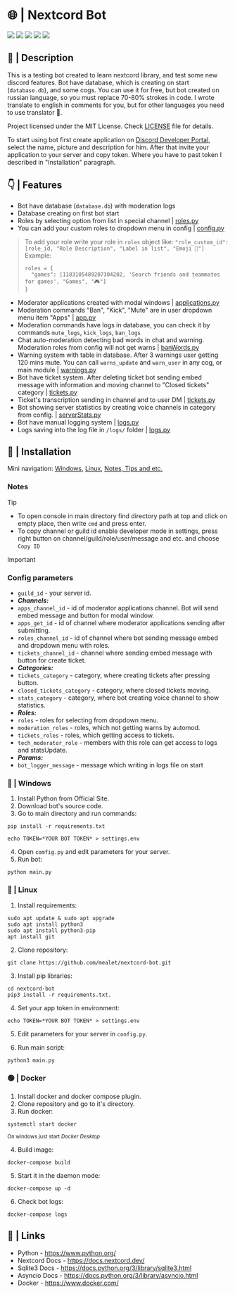 # 🌐 | Nextcord Bot
<dev id="badges">
  <a href="https://www.python.org/"><img src="https://img.shields.io/badge/Python-3.11-blue?style=flat"></a>
  <a href="https://nextcord.dev/"><img src="https://img.shields.io/badge/Nextcord-library-blue?style=flat"></a>
  <a href="https://docs.python.org/3/library/sqlite3.html"><img src="https://img.shields.io/badge/Sqlite3-library-blue?style=flat"></a>
  <a href="https://docs.python.org/3/library/asyncio.html"><img src="https://img.shields.io/badge/Asyncio-library-blue?style=flat"></a>
<a href=https://docker.com"><img src="https://img.shields.io/badge/Docker-engine-blue?style=flat"></a>
</dev>

## 📧 | Description
This is a testing bot created to learn nextcord library, and test some new discord features.
Bot have database, which is creating on start (`database.db`), and some cogs. You can use it for free, but bot created on russian language,
so you must replace 70-80% strokes in code. I wrote translate to english in comments for you, but for other languages you need to use translator 👀.

Project licensed under the MIT License. Check [LICENSE](./LICENSE) file for details.

To start using bot first create application on [Discord Developer Portal](https://discord.com/developers/applications), select the name, picture and description for him.
After that invite your application to your server and copy token. Where you have to past token I described in "Installation" paragraph.

## 👇 | Features
- Bot have database (`database.db`) with moderation logs
- Database creating on first bot start
- Roles by selecting option from list in special channel | [roles.py](/cogs/roles.py)
- You can add your custom roles to dropdown menu in config | [config.py](/config.py)
> To add your role write your role in `roles` object like: `"role_custom_id": [role_id, "Role Description", "Label in list", "Emoji 👀"]`
> Example:
> ```
> roles = {
>   "games": [1183105489207304202, 'Search friends and teammates for games', "Games", "🎮"]
> }
> ```
- Moderator applications created with modal windows | [applications.py](/cogs/applications.py)
- Moderation commands "Ban", "Kick", "Mute" are in user dropdown menu item "Apps" | [app.py](/cogs/app.py)
- Moderation commands have logs in database, you can check it by commands `mute_logs`, `kick_logs`, `ban_logs`
- Chat auto-moderation detecting bad words in chat and warning. Moderation roles from config will not get warns | [banWords.py](/cogs/banWords.py)
- Warning system with table in database. After 3 warnings user getting 120 mins mute. You can call `warns_update` and `warn_user` in any cog, or main module | [warnings.py](/cogs/warnings.py)
- Bot have ticket system. After deleting ticket bot sending embed message with information and moving channel to "Closed tickets" category | [tickets.py](/cogs/tickets.py)
- Ticket's transcription sending in channel and to user DM | [tickets.py](/cogs/tickets.py)
- Bot showing server statistics by creating voice channels in category from config. | [serverStats.py](/cogs/serverStats.py)
- Bot have manual logging system | [logs.py](/cogs/logs.py)
- Logs saving into the log file in `/logs/` folder | [logs.py](/cogs/logs.py)

## 💫 | Installation
Mini navigation: [Windows](README.md#Windows), [Linux](README.md#Linux), [Notes, Tips and etc.](README.md#Notes)

### Notes

> [!TIP]
> - To open console in main directory find directory path at top and click on empty place, then write `cmd` and press enter.
> - To copy channel or guild id enable developer mode in settings, press right button on channel/guild/role/user/message and etc. and choose `Copy ID`

> [!IMPORTANT]
> ### Config parameters
> - `guild_id` - your server id.
> - **_Channels:_**
> - `apps_channel_id` - id of moderator applications channel. Bot will send embed message and button for modal window.
> - `apps_get_id` - id of channel where moderator applications sending after submitting.
> - `roles_channel_id` - id of channel where bot sending message embed and dropdown menu with roles.
> - `tickets_channel_id` - channel where sending embed message with button for create ticket.
> - **_Categories:_**
> - `tickets_category` - category, where creating tickets after pressing button.
> - `closed_tickets_category` - category, where closed tickets moving.
> - `stats_category` - category, where bot creating voice channel to show statistics.
> - **_Roles:_**
> - `roles` - roles for selecting from dropdown menu.
> - `moderation_roles` - roles, which not getting warns by automod.
> - `tickets_roles` - roles, which getting access to tickets.
> - `tech_moderator_role` - members with this role can get access to logs and statsUpdate.
> - **_Params:_**
> - `bot_logger_message` - message which writing in logs file on start

### 🔵 | Windows
1. Install Python from Official Site.
2. Download bot's source code.
3. Go to main directory and run commands:
```
pip install -r requirements.txt
```
```
echo TOKEN=*YOUR BOT TOKEN* > settings.env
```

4. Open `comfig.py` and edit parameters for your server.
5. Run bot:
```
python main.py
```

### 🔴 | Linux
1. Install requirements:
```
sudo apt update & sudo apt upgrade
sudo apt install python3
sudo apt install python3-pip
apt install git
```
2. Clone repository:
```
git clone https://github.com/mealet/nextcord-bot.git
```
3. Install pip libraries:
```
cd nextcord-bot
pip3 install -r requirements.txt.
```
4. Set your app token in environment:
```
echo TOKEN=*YOUR BOT TOKEN* > settings.env
```
5. Edit parameters for your server in `config.py`.

6. Run main script:
```
python3 main.py
```

### 🟢 | Docker
1. Install docker and docker compose plugin.
2. Clone repository and go to it's directory.
3. Run docker:
```
systemctl start docker
```
<sup>On windows just start _Docker Desktop_</sup>

4. Build image:
```
docker-compose build
```
5. Start it in the daemon mode:
```
docker-compose up -d
```
6. Check bot logs:
```
docker-compose logs
```

## 🔗 | Links
- Python - https://www.python.org/
- Nextcord Docs - https://docs.nextcord.dev/
- Sqlite3 Docs - https://docs.python.org/3/library/sqlite3.html
- Asyncio Docs - https://docs.python.org/3/library/asyncio.html
- Docker - https://www.docker.com/

